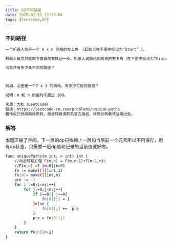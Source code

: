 ```yaml
---
title: 62不同路径
date: 2020-01-11 11:33:04
tags: [leetcode,DP]
---
```


### 不同路径

```bash
一个机器人位于一个 m x n 网格的左上角 （起始点在下图中标记为“Start” ）。

机器人每次只能向下或者向右移动一步。机器人试图达到网格的右下角（在下图中标记为“Finish”）。

问总共有多少条不同的路径？



例如，上图是一个7 x 3 的网格。有多少可能的路径？

说明：m 和 n 的值均不超过 100。

来源：力扣（LeetCode）
链接：https://leetcode-cn.com/problems/unique-paths
著作权归领扣网络所有。商业转载请联系官方授权，非商业转载请注明出处。
```

### 解答 
本题压缩了空间，下一层的dp只依赖上一层和当层前一个元素所以不用保存，所有dp状态，只需要一层dp值和记录的当前值就好啦。
```bash
func uniquePaths(m int, n int) int {
	//动态转移方程 F(m,n) = F(m,n-1)+F(m-1,n)\
	//F(m,n) =1 (m=0||n=0)
	fn := make([][]int,1)
	fn[0]= make([]int,n)
	pre := -1
	for i :=0;i<m;i++{
		for j:=0;j<n;j++{
			if i==0|| j==0{
				fn[0][j] = 1
			}else {
				fn[0][j] +=  pre
			}
			pre = fn[0][j]
		}
	}
	return fn[0][n-1]
}
```